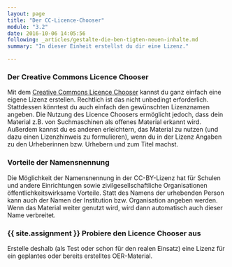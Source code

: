 ```yaml
---
layout: page
title: "Der CC-Licence-Chooser"
module: "3.2"
date: 2016-10-06 14:05:56
following: _articles/gestalte-die-ben-tigten-neuen-inhalte.md
summary: "In dieser Einheit erstellst du dir eine Lizenz."

---
```


### Der Creative Commons Licence Chooser

Mit dem [Creative Commons Licence Chooser](https://creativecommons.org/choose/?lang=de) kannst du ganz einfach eine eigene Lizenz erstellen.
Rechtlich ist das nicht unbedingt erforderlich. Stattdessen könntest du auch einfach den gewünschten Lizenznamen angeben. Die Nutzung des Licence Choosers ermöglicht jedoch, dass dein Material z.B. von Suchmaschinen als offenes Material erkannt wird. Außerdem kannst du es anderen erleichtern, das Material zu nutzen (und dazu einen Lizenzhinweis zu formulieren), wenn du in der Lizenz Angaben zu den Urheberinnen bzw. Urhebern und zum Titel machst.

### Vorteile der Namensnennung

Die Möglichkeit der Namensnennung in der CC-BY-Lizenz hat für Schulen und andere Einrichtungen sowie zivilgesellschaftliche Organisationen öffentlichkeitswirksame Vorteile. Statt des Namens der urhebenden Person kann auch der Namen der Institution bzw. Organisation angeben werden. Wenn das Material weiter genutzt wird, wird dann automatisch auch dieser Name verbreitet.

### {{ site.assignment }} Probiere den Licence Chooser aus

Erstelle deshalb (als Test oder schon für den realen Einsatz) eine Lizenz für ein geplantes oder bereits erstelltes OER-Material.
